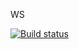 WS

[![Build status](https://ci.appveyor.com/api/projects/status/kb4wncrgs7ulwdls?svg=true)](https://ci.appveyor.com/project/Yaraspik/sse-ws-front-y16n5)